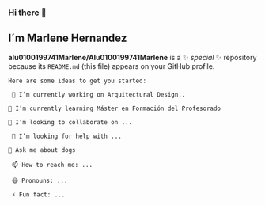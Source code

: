 ### Hi there 👋

## I´m Marlene Hernandez


**alu0100199741Marlene/Alu0100199741Marlene** is a ✨ _special_ ✨ repository because its `README.md` (this file) appears on your GitHub profile.

    Here are some ideas to get you started:

     🔭 I’m currently working on Arquitectural Design..

    🌱 I’m currently learning Máster en Formación del Profesorado

    👯 I’m looking to collaborate on ...

     🤔 I’m looking for help with ...

    💬 Ask me about dogs

     📫 How to reach me: ...

     😄 Pronouns: ...

     ⚡ Fun fact: ...


